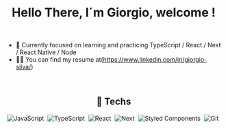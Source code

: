 <h1 align='center'> Hello There, I´m Giorgio, welcome ! </h1>
<br />

* 🌱 Currently focused on learning and practicing TypeScript / React / Next / React Native / Node <br>
* 👨‍💻 You can find my resume at(https://www.linkedin.com/in/giorgio-silva/) <br>

<br />

<h2 align='center'>🔧 Techs </h2>

<div align='center'>

 ![JavaScript](https://img.shields.io/badge/JavaScript-323330?style=for-the-badge&logo=javascript&logoColor=F7DF1E)&nbsp;
 ![TypeScript](https://img.shields.io/badge/TypeScript-007ACC?style=for-the-badge&logo=typescript&logoColor=white)&nbsp;
 ![React](https://img.shields.io/badge/React-20232A?style=for-the-badge&logo=react&logoColor=61DAFB)&nbsp;
 ![Next](https://img.shields.io/badge/next.js-000000?style=for-the-badge&logo=nextdotjs&logoColor=white)&nbsp; 
 ![Styled Components](https://img.shields.io/badge/styled--components-DB7093?style=for-the-badge&logo=styled-components&logoColor=white)&nbsp;
 ![Git](https://img.shields.io/badge/GIT-E44C30?style=for-the-badge&logo=git&logoColor=white)&nbsp;
 
</div>
 
 </h2>
